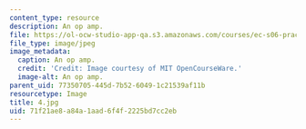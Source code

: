 ```yaml
---
content_type: resource
description: An op amp.
file: https://ol-ocw-studio-app-qa.s3.amazonaws.com/courses/ec-s06-practical-electronics-fall-2004/71f21ae8a84a1aad6f4f2225bd7cc2eb_4.jpg
file_type: image/jpeg
image_metadata:
  caption: An op amp.
  credit: 'Credit: Image courtesy of MIT OpenCourseWare.'
  image-alt: An op amp.
parent_uid: 77350705-445d-7b52-6049-1c21539af11b
resourcetype: Image
title: 4.jpg
uid: 71f21ae8-a84a-1aad-6f4f-2225bd7cc2eb
---
```

